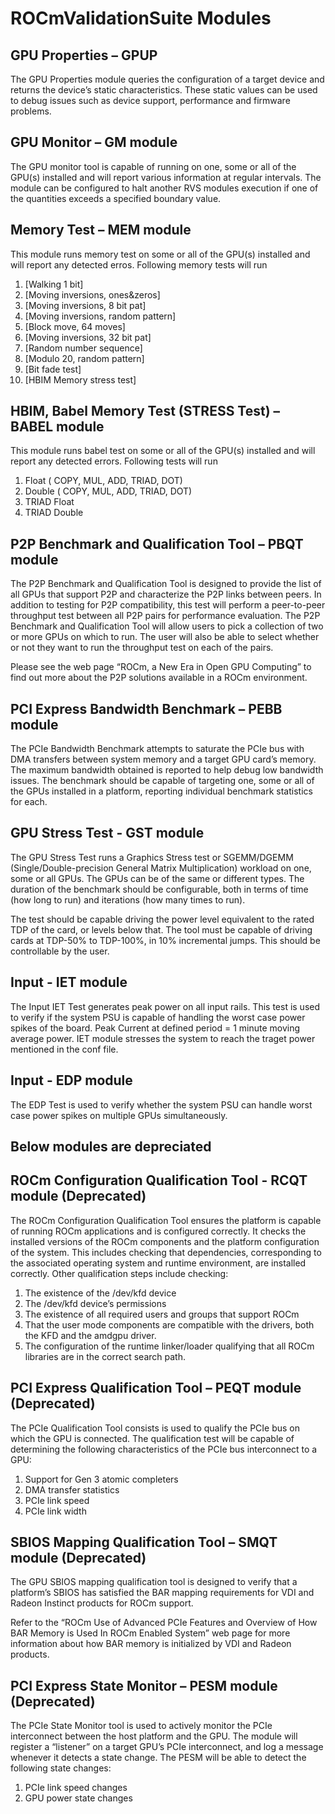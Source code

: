# ROCmValidationSuite Modules


## GPU Properties – GPUP
The GPU Properties module queries the configuration of a target device and returns the device’s static characteristics. These static values can be used to debug issues such as device support, performance and firmware problems. 

## GPU Monitor – GM module
The GPU monitor tool is capable of running on one, some or all of the GPU(s) installed and will report various information at regular intervals. The module can be configured to halt another RVS modules execution if one of the quantities exceeds a specified boundary value.

## Memory Test – MEM module
This module runs memory test on some or all of the GPU(s) installed and will report any detected erros. Following memory tests will run
1. [Walking 1 bit]
3. [Moving inversions, ones&zeros]
4. [Moving inversions, 8 bit pat]
5. [Moving inversions, random pattern]
6. [Block move, 64 moves]
7. [Moving inversions, 32 bit pat]
8. [Random number sequence]
9. [Modulo 20, random pattern]
10. [Bit fade test]
11. [HBIM Memory stress test]

## HBIM, Babel Memory Test (STRESS Test) – BABEL module
This module runs babel test on some or all of the GPU(s) installed and will report any detected errors. Following  tests will run
1. Float ( COPY, MUL, ADD, TRIAD, DOT)
2. Double ( COPY, MUL, ADD, TRIAD, DOT)
3. TRIAD Float
4. TRIAD Double


## P2P Benchmark and Qualification Tool – PBQT module
The P2P Benchmark and Qualification Tool  is designed to provide the list of all GPUs that support P2P and characterize the P2P links between peers. In addition to testing for P2P compatibility, this test will perform a peer-to-peer throughput test between all P2P pairs for performance evaluation. The P2P Benchmark and Qualification Tool will allow users to pick a collection of two or more GPUs on which to run. The user will also be able to select whether or not they want to run the throughput test on each of the pairs.

Please see the web page “ROCm, a New Era in Open GPU Computing” to find out more about the P2P solutions available in a ROCm environment.

## PCI Express Bandwidth Benchmark – PEBB module
The PCIe Bandwidth Benchmark attempts to saturate the PCIe bus with DMA transfers between system memory and a target GPU card’s memory. The maximum bandwidth obtained is reported to help debug low bandwidth issues. The benchmark should be capable of  targeting one, some or all of the GPUs installed in a platform, reporting individual benchmark statistics for each.

## GPU Stress Test  - GST module
The GPU Stress Test runs a Graphics Stress test or SGEMM/DGEMM (Single/Double-precision General Matrix Multiplication) workload on one, some or all GPUs. The GPUs can be of the same or different types. The duration of the benchmark should be configurable, both in terms of time (how long to run) and iterations (how many times to run).

The test should be capable driving the power level equivalent to the rated TDP of the card, or levels below that. The tool must be capable of driving cards at TDP-50% to TDP-100%, in 10% incremental jumps. This should be controllable by the user.

## Input - IET module
The Input IET Test generates peak power on all input rails. This test is used to verify if the system PSU is capable of handling the worst case power spikes of the board.  Peak Current at defined period  =  1 minute moving average power. IET module stresses the system to reach the traget power mentioned in the conf file.

## Input - EDP module
The EDP Test is used to verify whether the system PSU can handle worst case power spikes on multiple GPUs simultaneously. 

## Below modules are depreciated 
## ROCm Configuration Qualification Tool  - RCQT module (Deprecated)
The ROCm Configuration Qualification Tool ensures the platform is capable of running ROCm applications and is configured correctly. It checks the installed versions of the ROCm components and the platform configuration of the system. This includes checking that dependencies, corresponding to the associated operating system and runtime environment, are installed correctly. Other qualification steps include checking:

1.	The existence of the /dev/kfd device
2.	The /dev/kfd device’s permissions
3.	The existence of all required users and groups that support ROCm
4.	That the user mode components are compatible with the drivers, both the KFD and the amdgpu driver.
5.	The configuration of the runtime linker/loader qualifying that all ROCm libraries are in the correct search path.

## PCI Express Qualification Tool – PEQT module (Deprecated)
The PCIe Qualification Tool consists is used to qualify the PCIe bus on which the GPU is connected. The qualification test will be capable of determining the following characteristics of the PCIe bus interconnect to a GPU:

1.	Support for Gen 3 atomic completers
2.	DMA transfer statistics
3.	PCIe link speed
4.	PCIe link width

## SBIOS Mapping Qualification Tool – SMQT module (Deprecated)
The GPU SBIOS mapping qualification tool is designed to verify that a platform’s SBIOS has satisfied the BAR mapping requirements for VDI and Radeon Instinct products for ROCm support.

Refer to the “ROCm Use of Advanced PCIe Features and Overview of How BAR Memory is Used In ROCm Enabled System” web page for more information about how BAR memory is initialized by VDI and Radeon products.

## PCI Express State Monitor  – PESM module (Deprecated)
The PCIe State Monitor tool is used to actively monitor the PCIe interconnect between the host platform and the GPU. The module will register a “listener” on a target GPU’s PCIe interconnect, and log a message whenever it detects a state change. The PESM will be able to detect the following state changes:

1.	PCIe link speed changes
2.	GPU power state changes

